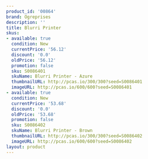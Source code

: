 ```yaml
---
product_id: '00864'
brand: Ogreprises
description: ''
title: Blurri Printer
skus:
- available: true
  condition: New
  currentPrice: '56.12'
  discount: '0.0'
  oldPrice: '56.12'
  promotion: false
  sku: S0086401
  skuName: Blurri Printer - Azure
  thumbnailURL: http://pcas.io/300/300?seed=S0086401
  imageURL: http://pcas.io/600/600?seed=S0086401
- available: true
  condition: New
  currentPrice: '53.68'
  discount: '0.0'
  oldPrice: '53.68'
  promotion: false
  sku: S0086402
  skuName: Blurri Printer - Brown
  thumbnailURL: http://pcas.io/300/300?seed=S0086402
  imageURL: http://pcas.io/600/600?seed=S0086402
layout: product
---
```


